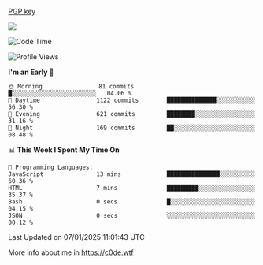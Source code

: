 [PGP key](https://c0de.wtf/urwq.asc)

<a href="https://wakatime.com"><img src="https://wakatime.com/share/@c0dezin/b7f18a7c-ab3a-40b8-8bc7-b1b7bf71f1d6.svg" /></a>

<!--START_SECTION:waka-->
![Code Time](http://img.shields.io/badge/Code%20Time-161%20hrs%2058%20mins-blue)

![Profile Views](http://img.shields.io/badge/Profile%20Views-0-blue)

**I'm an Early 🐤** 

```text
🌞 Morning                81 commits          █░░░░░░░░░░░░░░░░░░░░░░░░   04.06 % 
🌆 Daytime                1122 commits        ██████████████░░░░░░░░░░░   56.30 % 
🌃 Evening                621 commits         ████████░░░░░░░░░░░░░░░░░   31.16 % 
🌙 Night                  169 commits         ██░░░░░░░░░░░░░░░░░░░░░░░   08.48 % 
```


📊 **This Week I Spent My Time On** 

```text
💬 Programming Languages: 
JavaScript               13 mins             ███████████████░░░░░░░░░░   60.36 % 
HTML                     7 mins              █████████░░░░░░░░░░░░░░░░   35.37 % 
Bash                     0 secs              █░░░░░░░░░░░░░░░░░░░░░░░░   04.15 % 
JSON                     0 secs              ░░░░░░░░░░░░░░░░░░░░░░░░░   00.12 % 
```


 Last Updated on 07/01/2025 11:01:43 UTC
<!--END_SECTION:waka-->

More info about me in https://c0de.wtf
